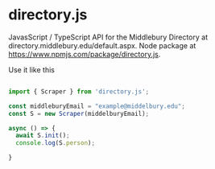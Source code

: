 # directory.js
JavasScript / TypeScript API for the Middlebury Directory at directory.middlebury.edu/default.aspx.
Node package at https://www.npmjs.com/package/directory.js.

Use it like this
```js

import { Scraper } from 'directory.js';

const middleburyEmail = "example@middelbury.edu";
const S = new Scraper(middelburyEmail);

async () => {
  await S.init();
  console.log(S.person);

}






```


